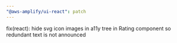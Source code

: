 ```yaml
---
"@aws-amplify/ui-react": patch
---
```


fix(react): hide svg icon images in a11y tree in Rating component so redundant text is not announced
